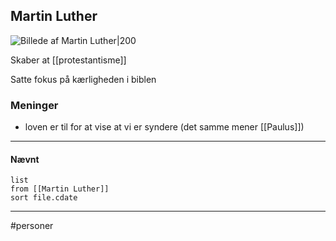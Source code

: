 ## Martin Luther
![Billede af Martin Luther|200](https://media.npr.org/assets/img/2016/11/17/ext_201510290001_custom-693616377e95a80a224fbe379ba30276616ff257-s1400.jpg)

Skaber at [[protestantisme]]

Satte fokus på kærligheden i biblen

### Meninger
- loven er til for at vise at vi er syndere (det samme mener [[Paulus]])

---
#### Nævnt
```dataview 
list
from [[Martin Luther]]
sort file.cdate
```
---
#personer



